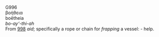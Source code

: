 <body>
  <p>G996<br>  βοήθεια  <br> boētheia  <br><i>bo-ay‘-thi-ah </i><br>From <a href="g0998.htm">998</a>  <i>aid</i>; specifically a rope or chain for <i>frapping</i> a vessel: - help.<br></p>
 </body>